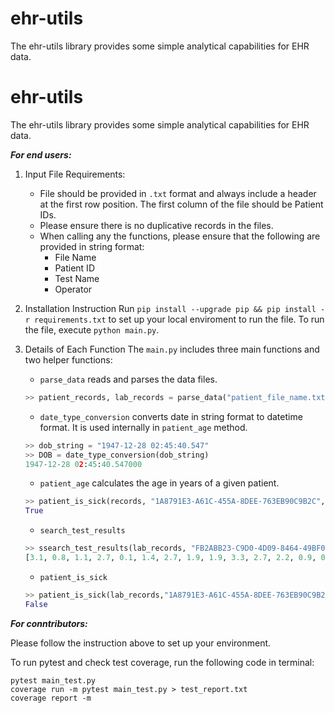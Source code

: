 # ehr-utils

The ehr-utils library provides some simple analytical capabilities for EHR data.
# ehr-utils

The ehr-utils library provides some simple analytical capabilities for EHR data.

***For end users:***

1. Input File Requirements:
    * File should be provided in `.txt` format and always include a header at the first row position. The first column of the file should be Patient IDs.
    * Please ensure there is no duplicative records in the files.
    * When calling any the functions, please ensure that the following are provided in string format:
        - File Name
        - Patient ID
        - Test Name
        - Operator
2. Installation Instruction
Run `pip install --upgrade pip && pip install -r requirements.txt` to set up your local enviroment to run the file. To run the file, execute `python main.py`. 

3. Details of Each Function
The `main.py` includes three main functions and two helper functions:
    * `parse_data` reads and parses the data files.
    ```python
    >> patient_records, lab_records = parse_data("patient_file_name.txt", "labs_file_name.txt")
    ```
    * `date_type_conversion` converts date in string format to datetime format. It is used internally in `patient_age` method.
    ```python
    >> dob_string = "1947-12-28 02:45:40.547"
    >> DOB = date_type_conversion(dob_string)
    1947-12-28 02:45:40.547000
    ```
    * `patient_age` calculates the age in years of a given patient. 
    ```python
    >> patient_is_sick(records, "1A8791E3-A61C-455A-8DEE-763EB90C9B2C", "METABOLIC: ALBUMIN", ">", 4.0)
    True
    ```
    * `search_test_results`
    ```python
    >> ssearch_test_results(lab_records, "FB2ABB23-C9D0-4D09-8464-49BF0B982F0F", "URINALYSIS: RED BLOOD CELLS")
    [3.1, 0.8, 1.1, 2.7, 0.1, 1.4, 2.7, 1.9, 1.9, 3.3, 2.7, 2.2, 0.9, 0.5, 1.9, 1.9, 2.2, 0.4]
    ```
    * `patient_is_sick`
    ```python
    >> patient_is_sick(lab_records,"1A8791E3-A61C-455A-8DEE-763EB90C9B2C", "URINALYSIS: RED BLOOD CELLS", "<", 1.5)
    False
    ```


***For conntributors:***

Please follow the instruction above to set up your environment.  

To run pytest and check test coverage, run the following code in terminal: 
```
pytest main_test.py
coverage run -m pytest main_test.py > test_report.txt
coverage report -m
```
